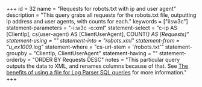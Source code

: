 +++
id = 32
name = "Requests for robots.txt with ip and user agent"
description = "This query grabs all requests for the robots.txt file, outputting ip address and user agents, with counts for each."
keywords = ["iisw3c"]
statement-parameters = "-i:w3c -o:xml"
statement-select = "c-ip AS [ClientIp], cs(user-agent) AS [ClientUserAgent], COUNT(*) AS [Requests]"
statement-using = ""
statement-into = "robots.xml"
statement-from = "u_ex1009*.log"
statement-where = "cs-uri-stem = '/robots.txt'"
statement-groupby = "ClientIp, ClientUserAgent"
statement-having = ""
statement-orderby = "ORDER BY Requests DESC"
notes = "This particular query outputs the data to XML, and renames columns because of that. See <a href="http://strivinglife.com/words/post/The-benefits-of-using-a-file-for-Log-Parser-SQL-queries.aspx" rel="external">The benefits of using a file for Log Parser SQL queries</a> for more information."
+++

